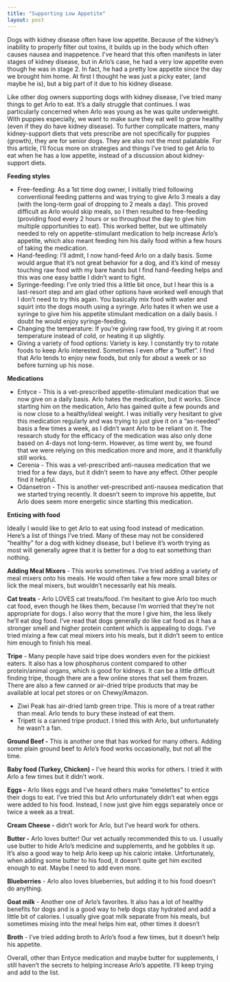 ```yaml
---
title: "Supporting Low Appetite"
layout: post
---
```


Dogs with kidney disease often have low appetite. Because of the kidney’s inability to properly filter out toxins, it builds up in the body which often causes nausea and inappetence. I’ve heard that this often manifests in later stages of kidney disease, but in Arlo’s case, he had a very low appetite even though he was in stage 2. In fact, he had a pretty low appetite since the day we brought him home. At first I thought he was just a picky eater, (and maybe he is), but a big part of it due to his kidney disease.

Like other dog owners supporting dogs with kidney disease, I’ve tried many things to get Arlo to eat. It’s a daily struggle that continues. I was particularly concerned when Arlo was young as he was quite underweight. With puppies especially, we want to make sure they eat well to grow healthy (even if they do have kidney disease). To further complicate matters, many kidney-support diets that vets prescribe are not specifically for puppies (growth), they are for senior dogs. They are also not the most palatable. For this article, I’ll focus more on strategies and things I’ve tried to get Arlo to eat when he has a low appetite, instead of a discussion about kidney-support diets.

**Feeding styles** 

- Free-feeding: As a 1st time dog owner, I initially tried following conventional feeding patterns and was trying to give Arlo 3 meals a day (with the long-term goal of dropping to 2 meals a day). This proved difficult as Arlo would skip meals, so I then resulted to free-feeding (providing food every 2 hours or so throughout the day to give him multiple opportunities to eat). This worked better, but we ultimately needed to rely on appetite-stimulant medication to help increase Arlo’s appetite, which also meant feeding him his daily food within a few hours of taking the medication.
- Hand-feeding: I’ll admit, I now hand-feed Arlo on a daily basis. Some would argue that it’s not great behavior for a dog, and it’s kind of messy touching raw food with my bare hands but I find hand-feeding helps and this was one easy battle I didn’t want to fight.
- Syringe-feeding: I’ve only tried this a little bit once, but I hear this is a last-resort step and am glad other options have worked well enough that I don’t need to try this again. You basically mix food with water and squirt into the dogs mouth using a syringe. Arlo hates it when we use a syringe to give him his appetite stimulant medication on a daily basis.  I doubt he would enjoy syringe-feeding.
- Changing the temperature: If you’re giving raw food, try giving it at room temperature instead of cold, or heating it up slightly.
- Giving a variety of food options: Variety is key. I constantly try to rotate foods to keep Arlo interested. Sometimes I even offer a “buffet”. I find that Arlo tends to enjoy new foods, but only for about a week or so before turning up his nose.

 

**Medications**

- Entyce - This is a vet-prescribed appetite-stimulant medication that we now give on a daily basis. Arlo hates the medication, but it works.  Since starting him on the medication, Arlo has gained quite a few pounds and is now close to a healthy/ideal weight. I was initially very hesitant to give this medication regularly and was trying to just give it on a “as-needed” basis a few times a week, as I didn’t want Arlo to be reliant on it. The research study for the efficacy of the medication was also only done based on 4-days not long-term. However, as time went by, we found that we were relying on this medication more and more, and it thankfully still works.
- Cerenia - This was a vet-prescribed anti-nausea medication that we tried for a few days, but it didn’t seem to have any effect. Other people find it helpful.
- Odansetron - This is another vet-prescribed anti-nausea medication that we started trying recently.  It doesn’t seem to improve his appetite, but Arlo does seem more energetic since starting this medication.

**Enticing with food**

Ideally I would like to get Arlo to eat using food instead of medication. Here’s a list of things I’ve tried. Many of these may not be considered “healthy” for a dog with kidney disease, but I believe it’s worth trying as most will generally agree that it is better for a dog to eat something than nothing. 

**Adding Meal Mixers** - This works sometimes. I’ve tried adding a variety of meal mixers onto his meals.  He would often take a few more small bites or lick the meal mixers, but wouldn’t necessarily eat his meals. 

**Cat treats** - Arlo LOVES cat treats/food. I’m hesitant to give Arlo too much cat food, even though he likes them, because I’m worried that they’re not appropriate for dogs. I also worry that the more I give him, the less likely he’ll eat dog food. I’ve read that dogs generally do like cat food as it has a stronger smell and higher protein content which is appealing to dogs. I’ve tried mixing a few cat meal mixers into his meals, but it didn’t seem to entice him enough to finish his meal.

**Tripe** - Many people have said tripe does wonders even for the pickiest eaters. It also has a low phosphorus content compared to other protein/animal organs, which is good for kidneys.  It can be a little difficult finding tripe, though there are a few online stores that sell them frozen.  There are also a few canned or air-dried tripe products that may be available at local pet stores or on Chewy/Amazon.

- Ziwi Peak has air-dried lamb green tripe. This is more of a treat rather than meal. Arlo tends to bury these instead of eat them.
- Tripett is a canned tripe product.  I tried this with Arlo, but unfortunately he wasn’t a fan.

**Ground Beef -** This is another one that has worked for many others. Adding some plain ground beef to Arlo’s food works occasionally, but not all the time. 

**Baby food (Turkey, Chicken) -** I’ve heard this works for others. I tried it with Arlo a few times but it didn’t work.

**Eggs -** Arlo likes eggs and I’ve heard others make “omelettes” to entice their dogs to eat. I’ve tried this but Arlo unfortunately didn’t eat when eggs were added to his food. Instead, I now just give him eggs separately once or twice a week as a treat.

**Cream Cheese -** didn’t work for Arlo, but I’ve heard work for others.

**Butter -** Arlo loves butter! Our vet actually recommended this to us. I usually use butter to hide Arlo’s medicine and supplements, and he gobbles it up. It’s also a good way to help Arlo keep up his caloric intake. Unfortunately, when adding some butter to his food, it doesn’t quite get him excited enough to eat. Maybe I need to add even more.

**Blueberries** - Arlo also loves blueberries, but adding it to his food doesn’t do anything.

**Goat milk** - Another one of Arlo’s favorites. It also has a lot of healthy benefits for dogs and is a good way to help dogs stay hydrated and add a little bit of calories. I usually give goat milk separate from his meals, but sometimes mixing into the meal helps him eat, other times it doesn’t 

**Broth** - I’ve tried adding broth to Arlo’s food a few times, but it doesn’t help his appetite.

Overall, other than Entyce medication and maybe butter for supplements, I still haven’t the secrets to helping increase Arlo’s appetite. I’ll keep trying and add to the list.